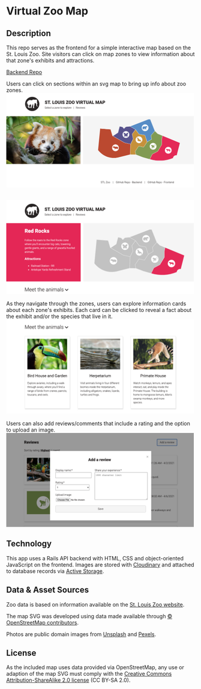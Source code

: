 # Virtual Zoo Map

## Description
This repo serves as the frontend for a simple interactive map based on the St. Louis Zoo. Site visitors can click on map zones to view information about that zone's exhibits and attractions. 

[Backend Repo](https://github.com/staceymck/stl-zoo-map-backend)

Users can click on sections within an svg map to bring up info about zoo zones.
<br><img src="images/readme/zoo-map-home.png" alt="Image of Red Panda beside svg map based on the St. Louis zoo with 6 distinct zones" width="500">

<br><img src="images/readme/zone-selected.png" alt="Selected map zone is colored and others are gray. Beside map is info about the selected zone." width="500">

As they navigate through the zones, users can explore information cards about each zone's exhibits. Each card can be clicked to reveal a fact about the exhibit and/or the species that live in it.
<br><img src="images/readme/exhibits.png" alt="Row of three cards, each with an animal photo and information about the related exhibit below." width="500">

Users can also add reviews/comments that include a rating and the option to upload an image.
<br><img src="images/readme/review-modal.png" alt="Modal box for saving a new review with areas to add a username, main content, rating and image." width="500">

## Technology
This app uses a Rails API backend with HTML, CSS and object-oriented JavaScript on the frontend. Images are stored with [Cloudinary](https://cloudinary.com/) and attached to database records via [Active Storage](https://edgeguides.rubyonrails.org/active_storage_overview.html).

## Data & Asset Sources
Zoo data is based on information available on the [St. Louis Zoo website](https://www.stlzoo.org/).

The map SVG was developed using data made available through [© OpenStreetMap contributors](https://www.openstreetmap.org/copyright).

Photos are public domain images from [Unsplash](https://unsplash.com/) and [Pexels](https://www.pexels.com/).

## License
As the included map uses data provided via OpenStreetMap, any use or adaption of the map SVG must comply with the [Creative Commons Attribution-ShareAlike 2.0 license](https://creativecommons.org/licenses/by-sa/2.0/) (CC BY-SA 2.0).